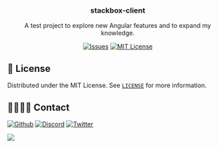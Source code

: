 <a name="readme-top"></a>

<div align="center">
  <h3 align="center">stackbox-client</h3>
  <p align="center">
    A test project to explore new Angular features and to expand my knowledge.
  </p>
</div>

<div align="center">

[![Issues][issues-shield]][issues-url]
[![MIT License][license-shield]][license-url]

</div>

## 📜 License

Distributed under the MIT License. See [`LICENSE`](./LICENSE) for more information.

## 🫱🏽‍🫲🏽 Contact

[![Github][Github]][Github-url]
[![Discord][Discord]][Discord-url]
[![Twitter][Twitter]][Twitter-url]

<div>
    <a href="https://www.buymeacoffee.com/Drischdaan">
        <img src="https://img.buymeacoffee.com/button-api/?text=Buy me a coffee&emoji=&slug=Drischdaan&button_colour=BD5FFF&font_colour=ffffff&font_family=Lato&outline_colour=000000&coffee_colour=FFDD00">
    </a>
</div>

<!-- Variables -->

[issues-shield]: https://img.shields.io/github/issues/Drischdaan/stackbox-client.svg?style=for-the-badge
[issues-url]: https://github.com/Drischdaan/stackbox-client/issues
[license-shield]: https://img.shields.io/github/license/Drischdaan/stackbox-client.svg?style=for-the-badge
[license-url]: https://github.com/Drischdaan/stackbox-client/blob/master/LICENSE.txt

<!-- Frameworks -->

<!-- Socials -->

[Github]: https://skillicons.dev/icons?i=github
[Github-url]: https://github.com/Drischdaan
[Discord]: https://skillicons.dev/icons?i=discord
[Discord-url]: https://discord.com/users/244115221776433152
[Twitter]: https://skillicons.dev/icons?i=twitter
[Twitter-url]: https://twitter.com/Drischdaan

<!-- https://github.com/tandpfun/skill-icons -->
<!-- https://github.com/Ileriayo/markdown-badges -->
